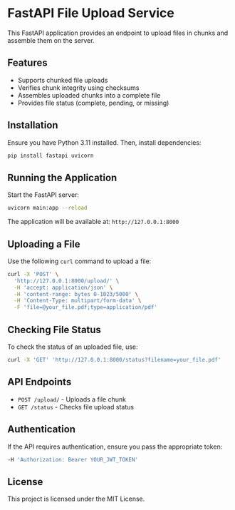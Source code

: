 # FastAPI File Upload Service

This FastAPI application provides an endpoint to upload files in chunks and assemble them on the server.

## Features

- Supports chunked file uploads
- Verifies chunk integrity using checksums
- Assembles uploaded chunks into a complete file
- Provides file status (complete, pending, or missing)

## Installation

Ensure you have Python 3.11 installed. Then, install dependencies:

```sh
pip install fastapi uvicorn
```

## Running the Application

Start the FastAPI server:

```sh
uvicorn main:app --reload
```

The application will be available at: `http://127.0.0.1:8000`

## Uploading a File

Use the following `curl` command to upload a file:

```sh
curl -X 'POST' \
  'http://127.0.0.1:8000/upload/' \
  -H 'accept: application/json' \
  -H 'content-range: bytes 0-1023/5000' \
  -H 'Content-Type: multipart/form-data' \
  -F 'file=@your_file.pdf;type=application/pdf'
```

## Checking File Status

To check the status of an uploaded file, use:

```sh
curl -X 'GET' 'http://127.0.0.1:8000/status?filename=your_file.pdf'
```

## API Endpoints

- `POST /upload/` - Uploads a file chunk
- `GET /status` - Checks file upload status

## Authentication

If the API requires authentication, ensure you pass the appropriate token:

```sh
-H 'Authorization: Bearer YOUR_JWT_TOKEN'
```

## License

This project is licensed under the MIT License.
